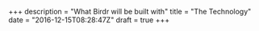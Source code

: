 +++
description = "What Birdr will be built with"
title = "The Technology"
date = "2016-12-15T08:28:47Z"
draft = true
+++

